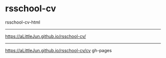 # rsschool-cv
rsschool-cv-html

---

https://aLittleJun.github.io/rsschool-cv/

---
https://aLittleJun.github.io/rsschool-cv/cv
gh-pages
